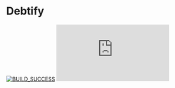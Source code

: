 # Debtify

[![BUILD_SUCCESS](https://user-images.githubusercontent.com/54896147/93616128-9a941380-f9d4-11ea-812a-3be2be6ddc37.png)](https://app.circleci.com/pipelines/github/OlofSjogren/GoAyo)
[![GitHub - License](https://img.shields.io/github/license/ilovetocode2019/telegram.py)](LICENSE)
